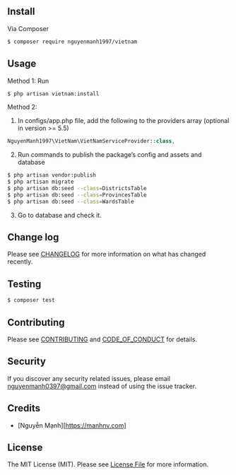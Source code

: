 ## Install

Via Composer

``` bash
$ composer require nguyenmanh1997/vietnam
```

## Usage

Method 1: Run

``` bash
$ php artisan vietnam:install
```

Method 2:

1. In configs/app.php file, add the following to the providers array (optional in version >= 5.5)
``` php
NguyenManh1997\VietNam\VietNamServiceProvider::class,
```


2. Run commands to publish the package’s config and assets and database
``` bash
$ php artisan vendor:publish
$ php artisan migrate
$ php artisan db:seed --class=DistrictsTable
$ php artisan db:seed --class=ProvincesTable
$ php artisan db:seed --class=WardsTable
```

3. Go to  database and check it. 


## Change log

Please see [CHANGELOG](CHANGELOG.md) for more information on what has changed recently.

## Testing

``` bash
$ composer test
```

## Contributing

Please see [CONTRIBUTING](CONTRIBUTING.md) and [CODE_OF_CONDUCT](CODE_OF_CONDUCT.md) for details.

## Security

If you discover any security related issues, please email nguyenmanh0397@gmail.com instead of using the issue tracker.

## Credits

- [Nguyễn Mạnh][https://manhnv.com]

## License

The MIT License (MIT). Please see [License File](LICENSE.md) for more information.
